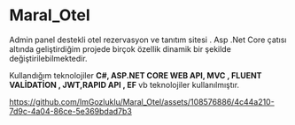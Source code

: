 # Maral_Otel
Admin panel destekli otel rezervasyon ve tanıtım sitesi . Asp .Net Core çatısı altında geliştirdiğim projede birçok özellik dinamik bir şekilde değiştirilebilmektedir.

Kullandığım teknolojiler
	**C#, ASP.NET CORE WEB API, MVC , FLUENT VALİDATİON , JWT,RAPID API , EF** vb teknolojiler kullanılmıştır.


https://github.com/ImGozluklu/Maral_Otel/assets/108576886/4c44a210-7d9c-4a04-86ce-5e369bdad7b3


